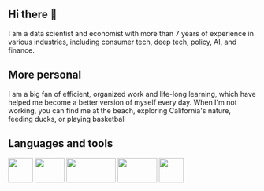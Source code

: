 ## Hi there 👋
I am a data scientist and economist with more than 7 years of experience in various industries, including consumer tech, deep tech, policy, AI, and finance.

## More personal
I am a big fan of efficient, organized work and life-long learning, which have helped me become a better version of myself every day. When I'm not working, you can find me at the beach, exploring California's nature, feeding ducks, or playing basketball


## Languages and tools
<img src="https://upload.wikimedia.org/wikipedia/commons/thumb/c/c3/Python-logo-notext.svg/640px-Python-logo-notext.svg.png" width="50" height="50">  <img src="https://upload.wikimedia.org/wikipedia/commons/thumb/1/1b/R_logo.svg/1200px-R_logo.svg.png" width="60" height="50">  <img src="https://www.svgrepo.com/show/331760/sql-database-generic.svg" width="100" height="50"> <img src="https://www.svgrepo.com/show/354427/tableau.svg" width="80" height="50"> <img src="https://cdn.jsdelivr.net/gh/devicons/devicon@latest/icons/git/git-plain-wordmark.svg" width="50" height="50"/>
